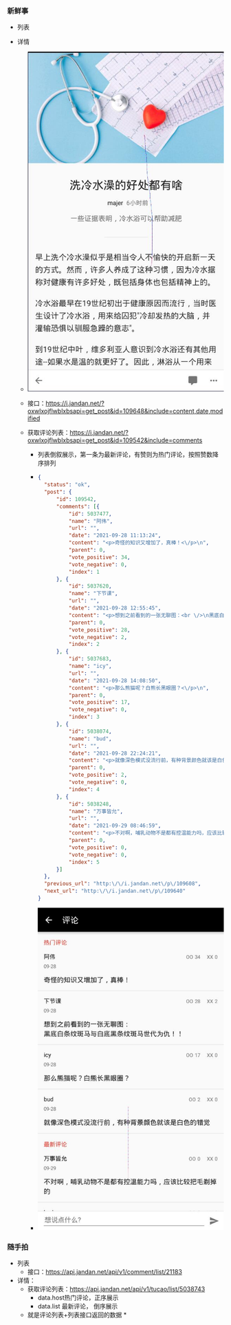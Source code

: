 ### 新鲜事

* 列表

* 详情

  * ![](desc/news_detail_pic.jpg)

  * 接口：https://i.jandan.net/?oxwlxojflwblxbsapi=get_post&id=109648&include=content,date,modified

  * 获取评论列表：https://i.jandan.net/?oxwlxojflwblxbsapi=get_post&id=109542&include=comments

    * 列表倒叙展示，第一条为最新评论，有赞则为热门评论，按照赞数降序排列

    * ``` json
      {
      	"status": "ok",
      	"post": {
      		"id": 109542,
      		"comments": [{
      			"id": 5037477,
      			"name": "阿伟",
      			"url": "",
      			"date": "2021-09-28 11:13:24",
      			"content": "<p>奇怪的知识又增加了，真棒！<\/p>\n",
      			"parent": 0,
      			"vote_positive": 34,
      			"vote_negative": 0,
      			"index": 1
      		}, {
      			"id": 5037620,
      			"name": "下节课",
      			"url": "",
      			"date": "2021-09-28 12:55:45",
      			"content": "<p>想到之前看到的一张无聊图：<br \/>\n黑底白条纹斑马与白底黑条纹斑马世代为仇！！<\/p>\n",
      			"parent": 0,
      			"vote_positive": 28,
      			"vote_negative": 2,
      			"index": 2
      		}, {
      			"id": 5037683,
      			"name": "icy",
      			"url": "",
      			"date": "2021-09-28 14:08:50",
      			"content": "<p>那么熊猫呢？白熊长黑眼圈？<\/p>\n",
      			"parent": 0,
      			"vote_positive": 17,
      			"vote_negative": 0,
      			"index": 3
      		}, {
      			"id": 5038074,
      			"name": "bud",
      			"url": "",
      			"date": "2021-09-28 22:24:21",
      			"content": "<p>就像深色模式没流行前，有种背景颜色就该是白色的错觉<\/p>\n",
      			"parent": 0,
      			"vote_positive": 2,
      			"vote_negative": 0,
      			"index": 4
      		}, {
      			"id": 5038248,
      			"name": "万事皆允",
      			"url": "",
      			"date": "2021-09-29 08:46:59",
      			"content": "<p>不对啊，哺乳动物不是都有控温能力吗，应该比较把毛剃掉的<\/p>\n",
      			"parent": 0,
      			"vote_positive": 0,
      			"vote_negative": 0,
      			"index": 5
      		}]
      	},
      	"previous_url": "http:\/\/i.jandan.net\/p\/109608",
      	"next_url": "http:\/\/i.jandan.net\/p\/109640"
      }
      ```

    * ![](desc/news_comment.jpg)

### 随手拍

* 列表
  * 接口：https://api.jandan.net/api/v1/comment/list/21183
* 详情：
  * 获取评论列表：https://api.jandan.net/api/v1/tucao/list/5038743
    * data.host热门评论，正序展示
    * data.list 最新评论， 倒序展示
  * 就是评论列表+列表接口返回的数据
    * 

